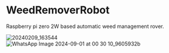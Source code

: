 # WeedRemoverRobot
Raspberry pi zero 2W based automatic weed management rover.

![20240209_163544](https://github.com/user-attachments/assets/5f00ada1-4f46-4860-a1d1-755af5aa5780)
![WhatsApp Image 2024-09-01 at 00 30 10_9605932b](https://github.com/user-attachments/assets/cce1f857-2fbf-4b22-9e82-40cfe6ec694c)
